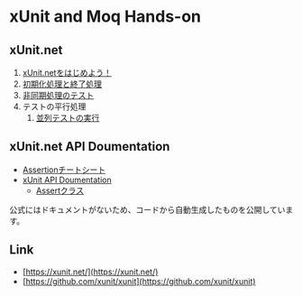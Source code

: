 # xUnit and Moq Hands-on

## xUnit.net

1. [xUnit.netをはじめよう！](Textbook/Getting-Started.md)
2. [初期化処理と終了処理](Textbook/Setup-TearDown.md)
3. [非同期処理のテスト](Textbook/Async-Await.md)
4. テストの平行処理
    1. [並列テストの実行](Textbook/Running-Tests-in-Parallel.md)

## xUnit.net API Doumentation

- [Assertionチートシート](Textbook/Assertion-CheatSheet.md)
- [xUnit API Doumentation](https://nuitsjp.github.io/xUnit-and-Moq-Hands-on/)
  - [Assertクラス](https://nuitsjp.github.io/xUnit-and-Moq-Hands-on/class_xunit_1_1_assert.html)

公式にはドキュメントがないため、コードから自動生成したものを公開しています。

## Link

- [https://xunit.net/](https://xunit.net/)
- [https://github.com/xunit/xunit](https://github.com/xunit/xunit)
